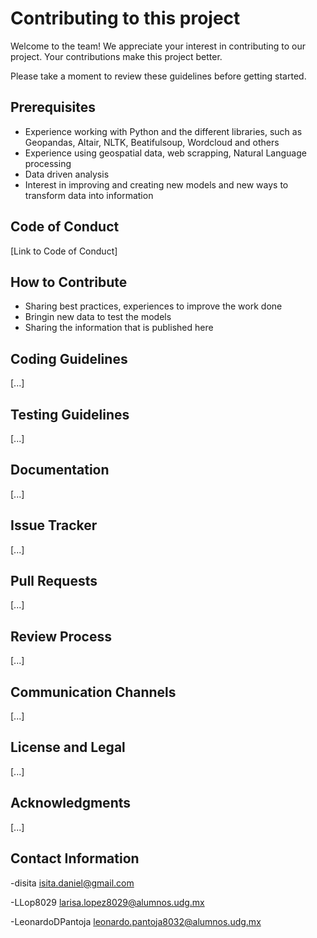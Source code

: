 # Contributing to this project

Welcome to the team! We appreciate your interest in contributing to our project. Your contributions make this project better.

Please take a moment to review these guidelines before getting started.

## Prerequisites

- Experience working with Python and the different libraries, such as Geopandas, Altair, NLTK, Beatifulsoup, Wordcloud and others
- Experience using  geospatial data, web scrapping, Natural Language processing
- Data driven analysis 
- Interest in improving and creating new models and new ways to transform data into information  

    
## Code of Conduct

[Link to Code of Conduct]

## How to Contribute

- Sharing best practices, experiences to improve the work done
- Bringin new data to test the models
- Sharing the information that is published here

## Coding Guidelines

[...]

## Testing Guidelines

[...]

## Documentation

[...]

## Issue Tracker

[...]

## Pull Requests

[...]

## Review Process

[...]

## Communication Channels

[...]

## License and Legal

[...]

## Acknowledgments

[...]

## Contact Information

-disita  isita.daniel@gmail.com

-LLop8029  larisa.lopez8029@alumnos.udg.mx

-LeonardoDPantoja  leonardo.pantoja8032@alumnos.udg.mx

